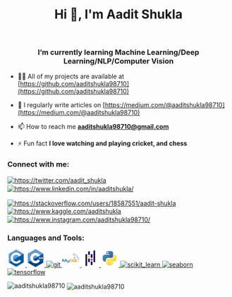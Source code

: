                                                                             




<h1 align="center">Hi 👋, I'm Aadit Shukla</h1>
<div id="badges" align="left">
  <img src="https://komarev.com/ghpvc/?username=your-github-aaditshukla98710&color=blueviolet" alt=""/>
 </div>


<h3 align="center">I’m currently learning Machine Learning/Deep Learning/NLP/Computer Vision</h3>





- 👨‍💻 All of my projects are available at [https://github.com/aaditshukla98710](https://github.com/aaditshukla98710)

- 📝 I regularly write articles on [https://medium.com/@aaditshukla98710](https://medium.com/@aaditshukla98710)

- 📫 How to reach me **aaditshukla98710@gmail.com**

- ⚡ Fun fact **I love watching and playing cricket, and chess**

<h3 align="left">Connect with me:</h3>
<p align="left">
<a href="https://twitter.com/" target="blank"><img align="center" src="https://raw.githubusercontent.com/rahuldkjain/github-profile-readme-generator/master/src/images/icons/Social/twitter.svg" alt="https://twitter.com/aadit_shukla" height="30" width="40" /></
  
<a href="https://linkedin.com/in" target="blank"><img align="center" src="https://raw.githubusercontent.com/rahuldkjain/github-profile-readme-generator/master/src/images/icons/Social/linked-in-alt.svg" alt="https://www.linkedin.com/in/aaditshukla/" height="30" width="40" /></a>

<a href="https://stackoverflow.com/users/https://stackoverflow.com/users/18587551/aadit-shukla" target="blank"><img align="center" src="https://raw.githubusercontent.com/rahuldkjain/github-profile-readme-generator/master/src/images/icons/Social/stack-overflow.svg" alt="https://stackoverflow.com/users/18587551/aadit-shukla" height="30" width="40" /></a>
<a href="https://kaggle.com/https://www.kaggle.com/aaditshukla" target="blank"><img align="center" src="https://raw.githubusercontent.com/rahuldkjain/github-profile-readme-generator/master/src/images/icons/Social/kaggle.svg" alt="https://www.kaggle.com/aaditshukla" height="30" width="40" /></a>
<a href="https://instagram.com/https://www.instagram.com/aaditshukla98710/" target="blank"><img align="center" src="https://raw.githubusercontent.com/rahuldkjain/github-profile-readme-generator/master/src/images/icons/Social/instagram.svg" alt="https://www.instagram.com/aaditshukla98710/" height="30" width="40" /></a>
</p>

<h3 align="left">Languages and Tools:</h3>
<p align="left"> <a href="https://www.cprogramming.com/" target="_blank" rel="noreferrer"> <img src="https://raw.githubusercontent.com/devicons/devicon/master/icons/c/c-original.svg" alt="c" width="40" height="40"/> </a> <a href="https://www.w3schools.com/cpp/" target="_blank" rel="noreferrer"> <img src="https://raw.githubusercontent.com/devicons/devicon/master/icons/cplusplus/cplusplus-original.svg" alt="cplusplus" width="40" height="40"/> </a> <a href="https://git-scm.com/" target="_blank" rel="noreferrer"> <img src="https://www.vectorlogo.zone/logos/git-scm/git-scm-icon.svg" alt="git" width="40" height="40"/> </a> <a href="https://www.mysql.com/" target="_blank" rel="noreferrer"> <img src="https://raw.githubusercontent.com/devicons/devicon/master/icons/mysql/mysql-original-wordmark.svg" alt="mysql" width="40" height="40"/> </a> <a href="https://pandas.pydata.org/" target="_blank" rel="noreferrer"> <img src="https://raw.githubusercontent.com/devicons/devicon/2ae2a900d2f041da66e950e4d48052658d850630/icons/pandas/pandas-original.svg" alt="pandas" width="40" height="40"/> </a> <a href="https://www.python.org" target="_blank" rel="noreferrer"> <img src="https://raw.githubusercontent.com/devicons/devicon/master/icons/python/python-original.svg" alt="python" width="40" height="40"/> </a> <a href="https://scikit-learn.org/" target="_blank" rel="noreferrer"> <img src="https://upload.wikimedia.org/wikipedia/commons/0/05/Scikit_learn_logo_small.svg" alt="scikit_learn" width="40" height="40"/> </a> <a href="https://seaborn.pydata.org/" target="_blank" rel="noreferrer"> <img src="https://seaborn.pydata.org/_images/logo-mark-lightbg.svg" alt="seaborn" width="40" height="40"/> </a> <a href="https://www.tensorflow.org" target="_blank" rel="noreferrer"> <img src="https://www.vectorlogo.zone/logos/tensorflow/tensorflow-icon.svg" alt="tensorflow" width="40" height="40"/> </a> </p>

<p><img align="left" src="https://github-readme-stats.vercel.app/api/top-langs?username=aaditshukla98710&show_icons=true&locale=en&layout=compact" alt="aaditshukla98710" /></p>

<p>&nbsp;<img align="center" src="https://github-readme-stats.vercel.app/api?username=aaditshukla98710&show_icons=true&locale=en" alt="aaditshukla98710" /></p>
